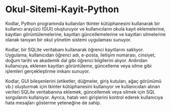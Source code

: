 # Okul-Sitemi-Kayit-Python

Kodlar, Python programında kullanılan tkinter kütüphanesini kullanarak bir kullanıcı arayüzü (GUI) oluşturuyor ve kullanıcıların okula kayıt eklemelerine, kayıtları görüntülemelerine, kayıtları güncellemelerine ve kayıtları silmelerine olanak tanıyan bir okul yönetim sistemi uygulaması sunuyor.

Kodlar, bir SQLite veritabanı kullanarak öğrenci kayıtlarını saklıyor. Uygulama, kullanıcıdan öğrenci adı, e-posta, iletişim numarası, cinsiyet, doğum tarihi ve akademik dal gibi öğrenci bilgilerini alıyor. Ardından kullanıcıya, eklenen kayıtları görüntüleme, güncelleme veya silme gibi işlemleri gerçekleştirme imkanı sunuyor.

Kodlar, GUI bileşenlerini (etiketler, düğmeler, giriş kutuları, ağaç görünümü vb.) oluşturmak için tkinter kütüphanesini kullanıyor ve kullanıcıdan alınan verileri SQLite veritabanına eklemek, güncellemek veya silmek için SQL sorgularını kullanıyor. Ayrıca, hatalı veri girişlerini kontrol ederek kullanıcıya hata mesajları gösterme yeteneğine de sahip.
